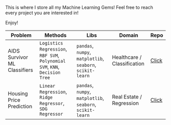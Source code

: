 This is where I store all my Machine Learning Gems! Feel free to reach every project you are interested in!

Enjoy!

| **Problem**                                                             | **Methods**                                                             | **Libs**                                       | **Domain**                | **Repo** |
|-------------------------------------------------------------------------|-------------------------------------------------------------------------|------------------------------------------------|---------------------------|---------|
| AIDS Survivor ML Classifiers                                            | `Logistics Regression`, `RBF SVM`, `Polynomial SVM`, `KNN`, `Decision Tree` | `pandas`, `numpy`, `matplotlib`, `seaborn`, `scikit-learn` | Healthcare / Classification | [Click](https://github.com/maidinh2409/AIDS-ML-Classification)   |
| Housing Price Prediction                                                | `Linear Regression`, `Ridge Regressor`, `SDG Regressor`                  | `pandas`, `numpy`, `matplotlib`, `seaborn`, `scikit-learn` | Real Estate / Regression   | [Click](https://github.com/maidinh2409/ML-Repositories/blob/main/Regression%20Models/Lab2_Demi_L_139.ipynb)   |
